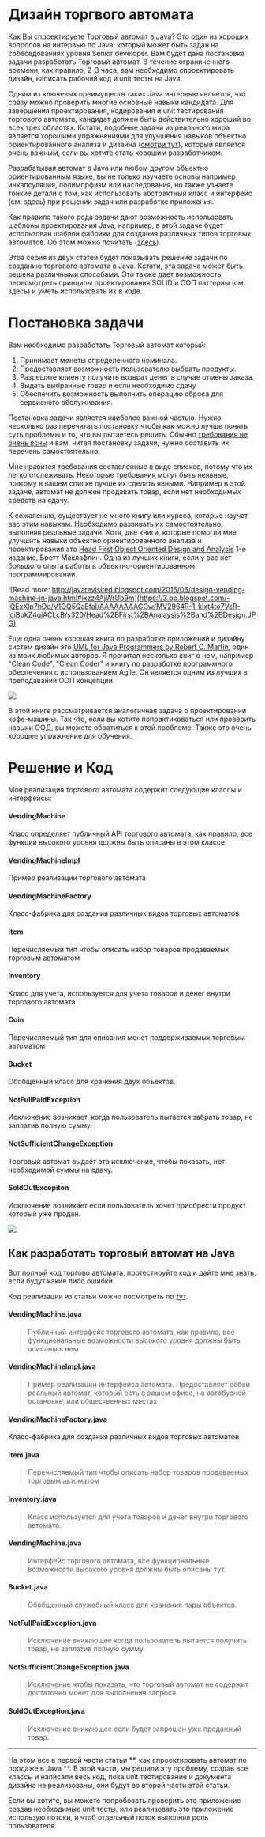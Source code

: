 # Дизайн торгвого автомата


Как Вы спроектируете Торговый автомат в Java? Это один из хороших вопросов на интервью по Java, который может быть задан на собеседованиях уровня Senior developer. Вам будет дана постановка задачи разработать Торговый автомат. В течение ограниченного времени, как правило, 2-3 часа, вам необходимо  спроектировать  дизайн, написать рабочий код и unit тесты на Java.

Одним из ключевых преимуществ таких Java интервью является, что  сразу можно проверить многие основные навыки кандидата. Для завершения проектирования, кодирования и unit тестирования торгового автомата, кандидат должен быть действительно хороший во всех трех областях. Кстати, подобные задачи из реального мира  является хорошими упражнениями для улучшения навыков объектно ориентированного анализа и дизайна ([смотри тут](http://javarevisited.blogspot.sg/2014/01/10-tips-to-improve-programming-skill-become-better-programmer.html)), который является очень важным, если вы хотите стать хорошим разработчиком.

Разрабатывая автомат в Java или любом другом объектно ориентированным языке, вы не только изучаете основы например, инкапсуляция, полиморфизм или наследования, но также узнаете тонкие детали о том, как использовать абстрактный класс и интерфейс (см. здесь) при решении задач или разработке приложения.

Как правило такого рода задачи дают возможность использовать шаблоны проектирования Java, например, в этой задаче будет использован  шаблон фабрики для создания различных типов торговых автоматов. Об этом можно почитать ([здесь](http://javarevisited.blogspot.com/2012/03/10-object-oriented-design-principles.html)).

Этоа серия из двух статей будет показывать решение задачи по созданию торгового автомата в Java. Кстати, эта задача  может быть решена различными способами. Это также дает возможность пересмотреть принципы проектирования SOLID и ООП паттерны (см. здесь) и уметь использовать их в коде. 

# Постановка задачи

Вам необходимо разработать Торговый автомат который:

1. Принимает монеты определенного номинала.
2. Предоставляет возможность пользователю выбрать продукты.
3. Разрешите клиенту получить возврат денег в случае отмены заказа.
4. Выдать выбранные товар и если необходимо сдачу
5. Обеспечить возможность выполнить операцию сброса для сервисного обслуживания.

Постановка задачи является наиболее важной частью. Нужно несколько раз перечитать постановку чтобы как можно лучше понять суть проблемы и то, что вы пытаетесь решить. Обычно [требования не очень ясны](http://javarevisited.blogspot.com/2015/01/difference-between-functional-and-nonfunctional-requirements-software-development.html) и вам, читая постановку задачи, нужно составить их перечень самостоятельно.

Мне нравится требования составленные в виде списков, потому что их легко отслеживать. Некоторые требования могут быть неявные, поэтому в вашем списке лучше их сделать явными. Например в этой задаче, автомат не должен продавать товар, если нет необходимых средств на сдачу.

К сожалению, существует не много книгу или курсов, которые научат вас этим навыкам. Необходимо развивать их самостоятельно, выполняя реальные задачи. Хотя, две книги, которые помогли мне улучшить навыки объектно ориентированного анализа и проектирования это [Head First Object Oriented Design and Analysis](http://www.amazon.com/dp/0596008678/?tag=javamysqlanta-20) 1-е издание, Бретт Маклафлин. Одна из лучших книги, если у вас нет большого опыта работы в объектно-ориентированном программировании.

![Read more: http://javarevisited.blogspot.com/2016/06/design-vending-machine-in-java.html#ixzz4AjWrUb9m](https://3.bp.blogspot.com/-lQExXlp7hDo/V1OQ5QaEfaI/AAAAAAAAGGw/MV2964R-1-klxt4to7VcR-iciBbkZ4qjACLcB/s320/Head%2BFirst%2BAnalaysis%2Band%2BDesign.JPG)

Еще одна очень хорошая книга по разработке приложений и дизайну систем дизайн это [UML for Java Programmers by Robert C. Martin](http://www.amazon.com/UML-Java%C2%BF-Programmers-Robert-Martin/dp/0131428489?tag=javamysqlanta-20), один из моих любимых авторов. Я прочитал несколько книг о нем, например "Clean Code", "Clean Coder" и книгу по разработке программного обеспечения с использованием Agile. Он является одним из лучших в преподавании OOП концепции.

![](https://4.bp.blogspot.com/-GM39T4LV9wA/V1ORHdHmZ2I/AAAAAAAAGG4/cq2xSrQDYLgEZNYigkTu-P9Z9GgJzPAZACLcB/s320/UML%2Bfor%2BJava%2BProgrammers%2Bby%2BUncle%2BBob.jpg)

В этой книге рассматривается аналогичная задача о проектировании кофе-машины. Так что, если вы хотите попрактиковаться или проверить навыки ООД, вы можете обратиться к этой проблеме. Также это очень хорошее упражнение для обучения.


# Решение и Код

Моя реализация торгового автомата содержит следующие классы и интерфейсы:

#### VendingMachine

Класс определяет публичный API торгового автомата, как правило, все функции высокого уровня должны быть описаны в этом классе

#### VendingMachineImpl

Пример реализации торгового автомата

#### VendingMachineFactory
 
Класс-фабрика для создания различных видов торговых автоматов

#### Item
 
Перечисляемый тип чтобы описать набор товаров продаваемых торговым автоматом

#### Inventory
 
Класс для учета, используется для учета товаров и денег внутри торгового автомата

#### Coin
 
Перечисляемый тип для описания монет поддерживаемых торговым автоматом

#### Bucket
 
Обобщенный класс для хранения двух объектов. 

#### NotFullPaidException
 
Исключение возникает, когда пользователь пытается забрать товар, не заплатив полную сумму.

#### NotSufficientChangeException
 
Торговый автомат выдает это исключение, чтобы показать, нет необходимой суммы на сдачу.

#### SoldOutExcepiton
 
Исключение возникает если пользователь хочет приобрести продукт который уже продан.

![](vendingmachine.png)


## Как разработать торговый автомат на Java
Вот полный код торгово автомата, протестируйте код и дайте мне знать, если будут какие либо ошибки.

Код реализации из статьи можно посмотреть по [тут](https://github.com/47niemand/learning-java-vending-machine-example.git).

#### VendingMachine.java

>Публичный интерфейс торгового автомата, как правило, все функциональные возможности высокого уровня должны быть описаны в нем


#### VendingMachineImpl.java

>Пример реализации интерфейса автомата. Предоставляет собой реальный автомат, который есть в вашем офисе, на автобусной остановке, или общественных местах


#### VendingMachineFactory.java

Класс-фабрика для создания различных видов торговых автоматов


#### Item.java

>Перечисляемый тип чтобы описать набор товаров продаваемых торговым автоматом


#### Inventory.java

>Класс используется для учета товаров и денег внутри торгового автомата.


#### VendingMachine.java

>Интерфейс торгового автомата, все функциональные возможности высокого уровня должны быть описаны тут.


#### Bucket.java

>Обобщенный служебный класс для хранения пары объектов.


#### NotFullPaidException.java

>Исключение вникающее когда пользователь пытается получить товар, не заплатив полную сумму.


#### NotSufficientChangeException.java

>Исключение чтобы показать, что торговый автомат не содержит достаточно монет для выполнения запроса.

#### SoldOutException.java

>Исключение вникающее если будет запрошен уже проданный товар.

---
На этом все в первой части статьи **, как спроектировать автомат по продаже в Java **. В этой части, мы решили эту проблему, создав все классы и написали весь код, пока unit тестирование и документа дизайна не реализованы, они будут во второй части этой статьи.

Если вы хотите, вы можете попробовать проверить это приложение создав необходимые unit тесты, или реализовать это приложение использую потоки, и чтоб отдельный поток выполнял роль пользователя.
